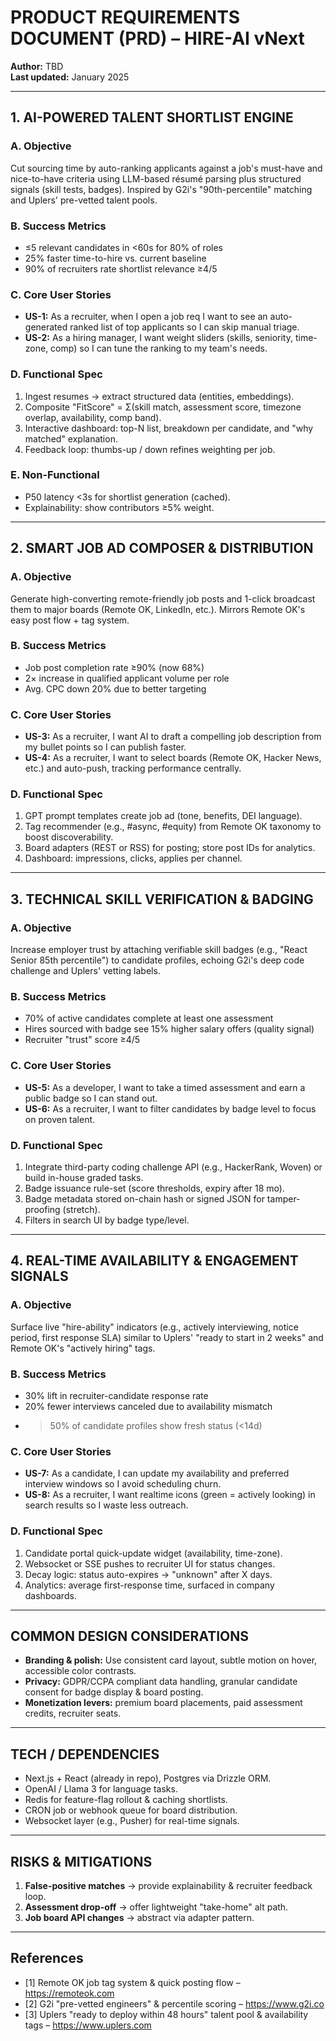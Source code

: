 # PRODUCT REQUIREMENTS DOCUMENT (PRD) – HIRE-AI vNext

**Author:** TBD  
**Last updated:** January 2025

---

## 1. AI-POWERED TALENT SHORTLIST ENGINE

### A. Objective

Cut sourcing time by auto-ranking applicants against a job's must-have and nice-to-have criteria using LLM-based résumé parsing plus structured signals (skill tests, badges). Inspired by G2i's "90th-percentile" matching and Uplers' pre-vetted talent pools.

### B. Success Metrics

- ≤5 relevant candidates in <60s for 80% of roles
- 25% faster time-to-hire vs. current baseline
- 90% of recruiters rate shortlist relevance ≥4/5

### C. Core User Stories

- **US-1:** As a recruiter, when I open a job req I want to see an auto-generated ranked list of top applicants so I can skip manual triage.
- **US-2:** As a hiring manager, I want weight sliders (skills, seniority, time-zone, comp) so I can tune the ranking to my team's needs.

### D. Functional Spec

1. Ingest resumes → extract structured data (entities, embeddings).
2. Composite "FitScore" = Σ(skill match, assessment score, timezone overlap, availability, comp band).
3. Interactive dashboard: top-N list, breakdown per candidate, and "why matched" explanation.
4. Feedback loop: thumbs-up / down refines weighting per job.

### E. Non-Functional

- P50 latency <3s for shortlist generation (cached).
- Explainability: show contributors ≥5% weight.

---

## 2. SMART JOB AD COMPOSER & DISTRIBUTION

### A. Objective

Generate high-converting remote-friendly job posts and 1-click broadcast them to major boards (Remote OK, LinkedIn, etc.). Mirrors Remote OK's easy post flow + tag system.

### B. Success Metrics

- Job post completion rate ≥90% (now 68%)
- 2× increase in qualified applicant volume per role
- Avg. CPC down 20% due to better targeting

### C. Core User Stories

- **US-3:** As a recruiter, I want AI to draft a compelling job description from my bullet points so I can publish faster.
- **US-4:** As a recruiter, I want to select boards (Remote OK, Hacker News, etc.) and auto-push, tracking performance centrally.

### D. Functional Spec

1. GPT prompt templates create job ad (tone, benefits, DEI language).
2. Tag recommender (e.g., #async, #equity) from Remote OK taxonomy to boost discoverability.
3. Board adapters (REST or RSS) for posting; store post IDs for analytics.
4. Dashboard: impressions, clicks, applies per channel.

---

## 3. TECHNICAL SKILL VERIFICATION & BADGING

### A. Objective

Increase employer trust by attaching verifiable skill badges (e.g., "React Senior 85th percentile") to candidate profiles, echoing G2i's deep code challenge and Uplers' vetting labels.

### B. Success Metrics

- 70% of active candidates complete at least one assessment
- Hires sourced with badge see 15% higher salary offers (quality signal)
- Recruiter "trust" score ≥4/5

### C. Core User Stories

- **US-5:** As a developer, I want to take a timed assessment and earn a public badge so I can stand out.
- **US-6:** As a recruiter, I want to filter candidates by badge level to focus on proven talent.

### D. Functional Spec

1. Integrate third-party coding challenge API (e.g., HackerRank, Woven) or build in-house graded tasks.
2. Badge issuance rule-set (score thresholds, expiry after 18 mo).
3. Badge metadata stored on-chain hash or signed JSON for tamper-proofing (stretch).
4. Filters in search UI by badge type/level.

---

## 4. REAL-TIME AVAILABILITY & ENGAGEMENT SIGNALS

### A. Objective

Surface live "hire-ability" indicators (e.g., actively interviewing, notice period, first response SLA) similar to Uplers' "ready to start in 2 weeks" and Remote OK's "actively hiring" tags.

### B. Success Metrics

- 30% lift in recruiter-candidate response rate
- 20% fewer interviews canceled due to availability mismatch
- >50% of candidate profiles show fresh status (<14d)

### C. Core User Stories

- **US-7:** As a candidate, I can update my availability and preferred interview windows so I avoid scheduling churn.
- **US-8:** As a recruiter, I want realtime icons (green = actively looking) in search results so I waste less outreach.

### D. Functional Spec

1. Candidate portal quick-update widget (availability, time-zone).
2. Websocket or SSE pushes to recruiter UI for status changes.
3. Decay logic: status auto-expires → "unknown" after X days.
4. Analytics: average first-response time, surfaced in company dashboards.

---

## COMMON DESIGN CONSIDERATIONS

- **Branding & polish:** Use consistent card layout, subtle motion on hover, accessible color contrasts.
- **Privacy:** GDPR/CCPA compliant data handling, granular candidate consent for badge display & board posting.
- **Monetization levers:** premium board placements, paid assessment credits, recruiter seats.

---

## TECH / DEPENDENCIES

- Next.js + React (already in repo), Postgres via Drizzle ORM.
- OpenAI / Llama 3 for language tasks.
- Redis for feature-flag rollout & caching shortlists.
- CRON job or webhook queue for board distribution.
- Websocket layer (e.g., Pusher) for real-time signals.

---

## RISKS & MITIGATIONS

1. **False-positive matches** → provide explainability & recruiter feedback loop.
2. **Assessment drop-off** → offer lightweight "take-home" alt path.
3. **Job board API changes** → abstract via adapter pattern.

---

## References

- [1] Remote OK job tag system & quick posting flow – <https://remoteok.com>
- [2] G2i "pre-vetted engineers" & percentile scoring – <https://www.g2i.co>
- [3] Uplers "ready to deploy within 48 hours" talent pool & availability tags – <https://www.uplers.com>

